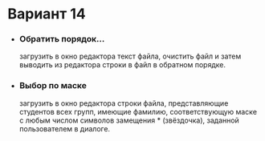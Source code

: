 # Вариант 14
* ### Обратить порядок...
    загрузить в окно редактора текст файла, очистить
    файл и затем выводить из редактора строки в файл
    в обратном порядке.
* ### Выбор по маске
    загрузить в окно редактора строки файла, представляющие
    студентов всех групп, имеющие фамилию, соответствующую
    маске с любым числом символов замещения * (звёздочка),
    заданной пользователем в диалоге.
